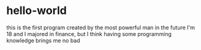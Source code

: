# hello-world
this is the first program created by the most powerful man in the future
I'm 18 and I majored in finance, but I think having some programming knowledge brings me no bad
